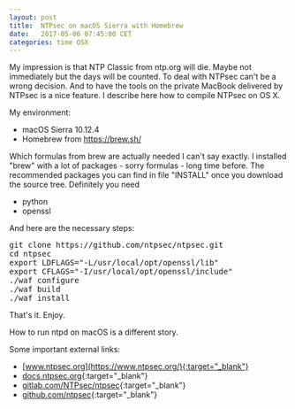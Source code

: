 ```yaml
---
layout: post
title:  NTPsec on macOS Sierra with Homebrew
date:   2017-05-06 07:45:00 CET
categories: time OSX
---
```


My impression is that NTP Classic from ntp.org will die. Maybe not immediately but the days will be counted. To deal with NTPsec can't be a wrong decision. And to have the tools on the private MacBook delivered by NTPsec is a nice feature. I describe here how to compile NTPsec on OS X.

My environment:

* macOS Sierra 10.12.4
* Homebrew from https://brew.sh/

Which formulas from brew are actually needed I can't say exactly. I installed "brew" with a lot of packages - sorry formulas - long time before. The recommended packages you can find in file "INSTALL" once you download the source tree. Definitely you need

* python
* openssl

And here are the necessary steps:

<pre>
git clone https://github.com/ntpsec/ntpsec.git
cd ntpsec
export LDFLAGS="-L/usr/local/opt/openssl/lib"
export CFLAGS="-I/usr/local/opt/openssl/include"
./waf configure
./waf build
./waf install
</pre>

That's it. Enjoy.

How to run ntpd on macOS is a different story.

Some important external links:

* [www.ntpsec.org](https://www.ntpsec.org/){:target="_blank"}
* [docs.ntpsec.org](https://docs.ntpsec.org/latest/){:target="_blank"}
* [gitlab.com/NTPsec/ntpsec](https://gitlab.com/NTPsec/ntpsec/){:target="_blank"}
* [github.com/ntpsec](https://github.com/ntpsec/ntpsec){:target="_blank"}
